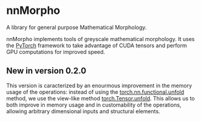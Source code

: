 # nnMorpho
A library for general purpose Mathematical Morphology.

nnMorpho implements tools of greyscale mathematical morphology. It uses the [PyTorch](https://pytorch.org/) framework to take advantage of CUDA tensors and perform GPU computations for improved speed. 

## New in version 0.2.0
This version is caracterized by an enourmous improvement in the memory usage of the operations: instead of using the [torch.nn.functional.unfold](https://pytorch.org/docs/stable/nn.functional.html#unfold) method, we use the view-like method [torch.Tensor.unfold](pytorch.org/docs/stable/tensors.html). This allows us to both improve in memory usage and in customability of the operations, allowing arbitrary dimensional inputs and structural elements.
